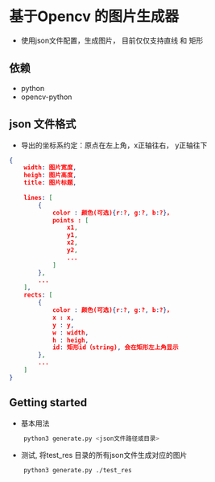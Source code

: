 # 基于Opencv 的图片生成器
* 使用json文件配置，生成图片， 目前仅仅支持直线 和 矩形

## 依赖
* python
* opencv-python

## json 文件格式
* 导出的坐标系约定：原点在左上角，x正轴往右， y正轴往下
```json
{
    width: 图片宽度,
    heigh: 图片高度,
    title: 图片标题,
    
    lines: [
        {
            color : 颜色(可选){r:?, g:?, b:?}，
            points : [
                x1,
                y1,
                x2,
                y2,
                ...
            ]
        },
        ...
    ],
    rects: [
        {
            color : 颜色(可选){r:?, g:?, b:?}，
            x : x,
            y : y,
            w : width,
            h : heigh,
            id: 矩形id（string), 会在矩形左上角显示
        },
        ...
    ]
}
```

## Getting started
* 基本用法
```sh
    python3 generate.py <json文件路径或目录>
```

* 测试, 将test_res 目录的所有json文件生成对应的图片
```sh
    python3 generate.py ./test_res
```
